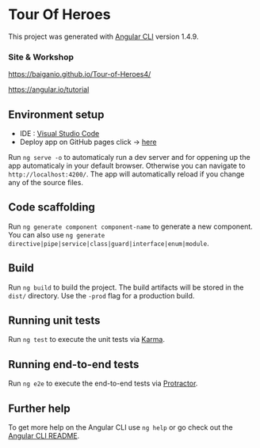 # Tour Of Heroes

This project was generated with [Angular CLI](https://github.com/angular/angular-cli) version 1.4.9.

### Site & Workshop

https://baiganio.github.io/Tour-of-Heroes4/

https://angular.io/tutorial

## Environment setup
* IDE : [Visual Studio Code](https://code.visualstudio.com/)
* Deploy app on GitHub pages click -> [here](https://github.com/BaiGanio/Tour-of-Heroes/blob/master/utils/Angular%20to%20GitHub.txt)

Run `ng serve -o` to automaticaly run a dev server and for oppening up the app automaticaly in your default browser. 
Otherwise you can navigate to `http://localhost:4200/`. 
The app will automatically reload if you change any of the source files.

## Code scaffolding

Run `ng generate component component-name` to generate a new component. You can also use `ng generate directive|pipe|service|class|guard|interface|enum|module`.

## Build

Run `ng build` to build the project. The build artifacts will be stored in the `dist/` directory. Use the `-prod` flag for a production build.

## Running unit tests

Run `ng test` to execute the unit tests via [Karma](https://karma-runner.github.io).

## Running end-to-end tests

Run `ng e2e` to execute the end-to-end tests via [Protractor](http://www.protractortest.org/).

## Further help

To get more help on the Angular CLI use `ng help` or go check out the [Angular CLI README](https://github.com/angular/angular-cli/blob/master/README.md).
